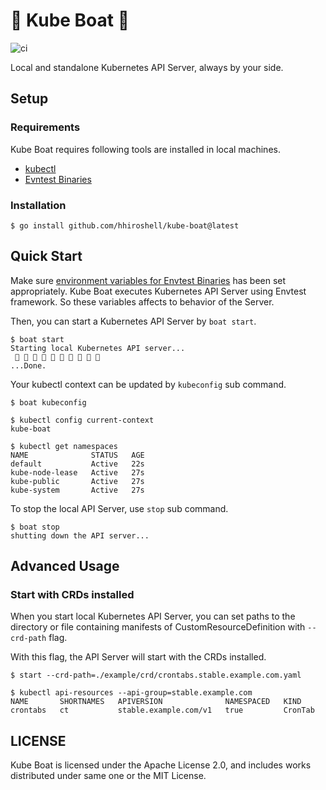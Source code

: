 🚤 Kube Boat 🚤
===
![ci](https://github.com/hhiroshell/kube-boat/actions/workflows/ci.yaml/badge.svg)

Local and standalone Kubernetes API Server, always by your side.


Setup
---

### Requirements
Kube Boat requires following tools are installed in local machines.

- [kubectl](https://kubernetes.io/docs/tasks/tools/#kubectl)
- [Evntest Binaries](https://book.kubebuilder.io/reference/envtest.html)

### Installation

```console
$ go install github.com/hhiroshell/kube-boat@latest
```

Quick Start
---
Make sure [environment variables for Envtest Binaries](https://book.kubebuilder.io/reference/envtest.html#environment-variables)
has been set appropriately.
Kube Boat executes Kubernetes API Server using Envtest framework. So these variables affects to behavior of the Server.

Then, you can start a Kubernetes API Server by `boat start`.

```console
$ boat start
Starting local Kubernetes API server...
 🚤 🚤 🚤 🚤 🚤 🚤 🚤 🚤 🚤 🚤
...Done.
```

Your kubectl context can be updated by `kubeconfig` sub command.

```console
$ boat kubeconfig

$ kubectl config current-context
kube-boat

$ kubectl get namespaces
NAME              STATUS   AGE
default           Active   22s
kube-node-lease   Active   27s
kube-public       Active   27s
kube-system       Active   27s
```

To stop the local API Server, use `stop` sub command.

```console
$ boat stop
shutting down the API server...
```

Advanced Usage
---

### Start with CRDs installed
When you start local Kubernetes API Server, you can set paths to the directory or file containing manifests of
CustomResourceDefinition with `--crd-path` flag.

With this flag, the API Server will start with the CRDs installed.

```conolse
$ start --crd-path=./example/crd/crontabs.stable.example.com.yaml

$ kubectl api-resources --api-group=stable.example.com
NAME       SHORTNAMES   APIVERSION              NAMESPACED   KIND
crontabs   ct           stable.example.com/v1   true         CronTab
```

LICENSE
---
Kube Boat is licensed under the Apache License 2.0, and includes works distributed under same one or the MIT License.
